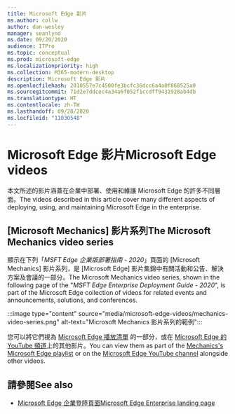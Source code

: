 ```yaml
---
title: Microsoft Edge 影片
ms.author: collw
author: dan-wesley
manager: seanlynd
ms.date: 09/20/2020
audience: ITPro
ms.topic: conceptual
ms.prod: microsoft-edge
ms.localizationpriority: high
ms.collection: M365-modern-desktop
description: Microsoft Edge 影片
ms.openlocfilehash: 2010557e7c4500fe3bcfc36dcc6a4a0f868525a0
ms.sourcegitcommit: 71d2e7ddcec4a34a6f052f1ccdff9431928ab4db
ms.translationtype: HT
ms.contentlocale: zh-TW
ms.lasthandoff: 09/20/2020
ms.locfileid: "11030548"
---
```

# <span data-ttu-id="fe251-103">Microsoft Edge 影片</span><span class="sxs-lookup"><span data-stu-id="fe251-103">Microsoft Edge videos</span></span>

<span data-ttu-id="fe251-104">本文所述的影片涵蓋在企業中部署、使用和維護 Microsoft Edge 的許多不同層面。</span><span class="sxs-lookup"><span data-stu-id="fe251-104">The videos described in this article cover many different aspects of deploying, using, and maintaining Microsoft Edge in the enterprise.</span></span>

## <span data-ttu-id="fe251-105">[Microsoft Mechanics] 影片系列</span><span class="sxs-lookup"><span data-stu-id="fe251-105">The Microsoft Mechanics video series</span></span>

<span data-ttu-id="fe251-106">顯示在下列「*MSFT Edge 企業版部署指南 - 2020*」頁面的 [Microsoft Mechanics] 影片系列，是 [Microsoft Edge] 影片集錦中有關活動和公告、解決方案及會議的一部分。</span><span class="sxs-lookup"><span data-stu-id="fe251-106">The Microsoft Mechanics video series, shown in the following page of the "*MSFT Edge Enterprise Deployment Guide - 2020*", is part of the Microsoft Edge collection of videos for related events and announcements, solutions, and conferences.</span></span>

:::image type="content" source="media/microsoft-edge-videos/mechanics-video-series.png" alt-text="Microsoft Mechanics 影片系列的範例":::

<span data-ttu-id="fe251-108">您可以將它們視為 [Microsoft Edge 播放清單](https://www.youtube.com/playlist?list=PLXtHYVsvn_b-uXh1tMeYpT-0iD8tD3tFy) 的一部分，或在 [Microsoft Edge 的 YouTube 頻道](https://www.youtube.com/channel/UCIGx7oT8p6-jUpOfg98yelA)上的其他影片。</span><span class="sxs-lookup"><span data-stu-id="fe251-108">You can view them as part of the [Mechanics's Microsoft Edge playlist](https://www.youtube.com/playlist?list=PLXtHYVsvn_b-uXh1tMeYpT-0iD8tD3tFy) or on the [Microsoft Edge YouTube channel](https://www.youtube.com/channel/UCIGx7oT8p6-jUpOfg98yelA) alongside other videos.</span></span>

## <span data-ttu-id="fe251-109">請參閱</span><span class="sxs-lookup"><span data-stu-id="fe251-109">See also</span></span>

- [<span data-ttu-id="fe251-110">Microsoft Edge 企業登陸頁面</span><span class="sxs-lookup"><span data-stu-id="fe251-110">Microsoft Edge Enterprise landing page</span></span>](https://aka.ms/EdgeEnterprise)